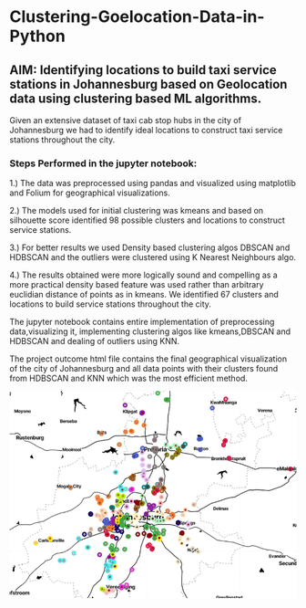 # Clustering-Goelocation-Data-in-Python
## AIM: Identifying locations to build taxi service stations in Johannesburg based on Geolocation data using clustering based ML algorithms.
Given an extensive dataset of taxi cab stop hubs in the city of Johannesburg we had to identify ideal locations to construct taxi service stations throughout the city.

### Steps Performed in the jupyter notebook:

1.) The data was preprocessed using pandas and visualized using matplotlib and Folium for geographical visualizations.

2.) The models used for initial clustering was kmeans and based on silhouette score identified 98 possible clusters and locations to construct service stations.

3.) For better results we used Density based clustering algos DBSCAN and HDBSCAN and the outliers were clustered using K Nearest Neighbours algo.

4.) The results obtained were more logically sound and compelling as a more practical density based feature was used rather than arbitrary euclidian distance of points as in kmeans. We identified 67 clusters and locations to build service stations throughout the city.

The jupyter notebook contains entire implementation of preprocessing data,visualizing it, implementing clustering algos like kmeans,DBSCAN and HDBSCAN and dealing of outliers using KNN.

The project outcome html file contains the final geographical visualization of the city of Johannesburg and all data points with their clusters found from HDBSCAN and KNN which was the most efficient method.

<img src = "Taxi_Station_Clustering.png">
